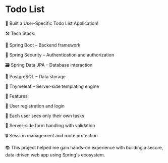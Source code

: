 # Todo List
🚀 Built a User-Specific Todo List Application!

🛠️ Tech Stack:

🌱 Spring Boot – Backend framework

🔐 Spring Security – Authentication and authorization

🗃️ Spring Data JPA – Database interaction

🐘 PostgreSQL – Data storage

🧩 Thymeleaf – Server-side templating engine

🔐 Features:

📝 User registration and login

👤 Each user sees only their own tasks

🧾 Server-side form handling with validation

🔒 Session management and route protection

📚 This project helped me gain hands-on experience with building a secure, data-driven web app using Spring's ecosystem.
